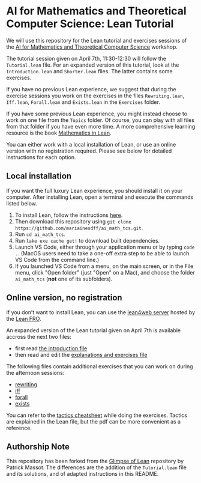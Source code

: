 # AI for Mathematics and Theoretical Computer Science: Lean Tutorial

We will use this repository for the Lean tutorial and exercises sessions of the [AI for Mathematics and Theoretical Computer Science](https://simons.berkeley.edu/workshops/simons-institute-theory-computing-slmath-joint-workshop-ai-mathematics-theoretical#simons-tabs) workshop.

The tutorial session given on April 7th, 11:30-12:30 will follow the `Tutorial.lean` file. For an expanded version of this tutorial, look at the `Introduction.lean` and `Shorter.lean` files. The latter contains some exercises.

If you have no previous Lean experience, we suggest that during the exercise sessions you work on the exercises in the files `Rewriting.lean`, `Iff.lean`, `Forall.lean` and `Exists.lean` in the `Exercises` folder. 

If you have some previous Lean experience, you might instead choose to work on one file from the
`Topics` folder. Of course, you can play with all files from that folder if you
have even more time.
A more comprehensive learning resource is the book [Mathematics in Lean](https://leanprover-community.github.io/mathematics_in_lean/).

You can either work with a local installation of Lean, or use an online version with no registration required.
Please see below for detailed instructions for each option.

## Local installation

If you want the full luxury Lean experience, you should install it on your
computer. After installing Lean, open a terminal and execute the commands listed below.

1. To install Lean, follow the instructions [here](https://leanprover-community.github.io/get_started.html).
2. Then download this repository using `git clone https://github.com/mariainesdff/ai_math_tcs.git`.
4. Run `cd ai_math_tcs`.
5. Run `lake exe cache get!` to download built dependencies.
6. Launch VS Code, either through your application menu or by typing `code .`. (MacOS users need to take a one-off extra step to be able to launch VS Code from the command line.)
7. If you launched VS Code from a menu, on the main screen, or in the File menu, click "Open folder" (just "Open" on a Mac), and choose the folder `ai_math_tcs` (**not** one of its subfolders).

## Online version, no registration

If you don’t want to install Lean, you can use the [lean4web server](https://live.lean-lang.org/) hosted by the [Lean FRO](https://lean-fro.org/).

An expanded version of the Lean tutorial given on April 7th is available accross the next two files: 

* first read [the introduction file](https://live.lean-lang.org/#project=GlimpseOfLean&url=https%3A%2F%2Fraw.githubusercontent.com%2FPatrickMassot%2FGlimpseOfLean%2Frefs%2Fheads%2Fmaster%2FGlimpseOfLean%2FIntroduction.lean)
* then read and edit the [explanations and exercises file](https://live.lean-lang.org/#project=GlimpseOfLean&url=https%3A%2F%2Fraw.githubusercontent.com%2FPatrickMassot%2FGlimpseOfLean%2Frefs%2Fheads%2Fmaster%2FGlimpseOfLean%2FExercises%2FShorter.lean)

The following files contain additional exercises that you can work on during the afternoon sessions:

* [rewriting](https://live.lean-lang.org/#project=GlimpseOfLean&url=https%3A%2F%2Fraw.githubusercontent.com%2FPatrickMassot%2FGlimpseOfLean%2Frefs%2Fheads%2Fmaster%2FGlimpseOfLean%2FExercises%2F01Rewriting.lean)
* [iff](https://live.lean-lang.org/#project=GlimpseOfLean&url=https%3A%2F%2Fraw.githubusercontent.com%2FPatrickMassot%2FGlimpseOfLean%2Frefs%2Fheads%2Fmaster%2FGlimpseOfLean%2FExercises%2F02Iff.lean)
* [forall](https://live.lean-lang.org/#project=GlimpseOfLean&url=https%3A%2F%2Fraw.githubusercontent.com%2FPatrickMassot%2FGlimpseOfLean%2Frefs%2Fheads%2Fmaster%2FGlimpseOfLean%2FExercises%2F03Forall.lean)
* [exists](https://live.lean-lang.org/#project=GlimpseOfLean&url=https%3A%2F%2Fraw.githubusercontent.com%2FPatrickMassot%2FGlimpseOfLean%2Frefs%2Fheads%2Fmaster%2FGlimpseOfLean%2FExercises%2F04Exists.lean)

You can refer to the [tactics cheatsheet](tactics.pdf) while doing the
exercises. Tactics are explained in the Lean file, but the pdf can be more
convenient as a reference.

## Authorship Note

This repository has been forked from the [Glimpse of Lean](https://github.com/PatrickMassot/GlimpseOfLean/) repository by Patrick Massot. The differences are the addition of the `Tutorial.lean` file and its solutions, and of adapted instructions in this README.
